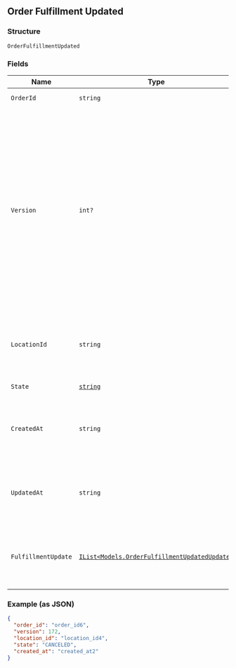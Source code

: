 ## Order Fulfillment Updated

### Structure

`OrderFulfillmentUpdated`

### Fields

| Name | Type | Tags | Description |
|  --- | --- | --- | --- |
| `OrderId` | `string` | Optional | The order's unique ID. |
| `Version` | `int?` | Optional | Version number which is incremented each time an update is committed to the order.<br>Orders that were not created through the API will not include a version and<br>thus cannot be updated.<br><br>[Read more about working with versions](https://developer.squareup.com/docs/docs/orders-api/manage-orders#update-orders) |
| `LocationId` | `string` | Optional | The ID of the merchant location this order is associated with. |
| `State` | [`string`](/doc/models/order-state.md) | Optional | The state of the order. |
| `CreatedAt` | `string` | Optional | Timestamp for when the order was created in RFC 3339 format. |
| `UpdatedAt` | `string` | Optional | Timestamp for when the order was last updated in RFC 3339 format. |
| `FulfillmentUpdate` | [`IList<Models.OrderFulfillmentUpdatedUpdate>`](/doc/models/order-fulfillment-updated-update.md) | Optional | The fulfillments that were updated with this version change. |

### Example (as JSON)

```json
{
  "order_id": "order_id6",
  "version": 172,
  "location_id": "location_id4",
  "state": "CANCELED",
  "created_at": "created_at2"
}
```

